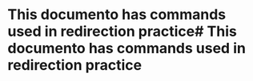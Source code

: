 # This documento has commands used in redirection practice# This documento has commands used in redirection practice
